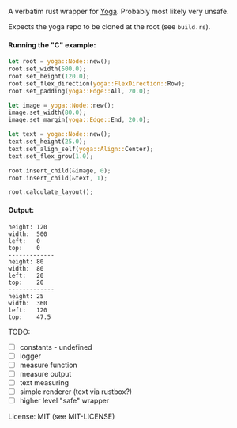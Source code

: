 A verbatim rust wrapper for [Yoga](https://github.com/facebook/yoga). Probably most likely very unsafe.

Expects the yoga repo to be cloned at the root (see `build.rs`).

#### Running the "C" example:

```rust
let root = yoga::Node::new();
root.set_width(500.0);
root.set_height(120.0);
root.set_flex_direction(yoga::FlexDirection::Row);
root.set_padding(yoga::Edge::All, 20.0);

let image = yoga::Node::new();
image.set_width(80.0);
image.set_margin(yoga::Edge::End, 20.0);

let text = yoga::Node::new();
text.set_height(25.0);
text.set_align_self(yoga::Align::Center);
text.set_flex_grow(1.0);

root.insert_child(&image, 0);
root.insert_child(&text, 1);

root.calculate_layout();
```

#### Output:

```text
height: 120
width:  500
left:   0
top:    0
-------------
height: 80
width:  80
left:   20
top:    20
-------------
height: 25
width:  360
left:   120
top:    47.5
```

TODO:

- [ ] constants - undefined
- [ ] logger
- [ ] measure function
- [ ] measure output
- [ ] text measuring
- [ ] simple renderer (text via rustbox?)
- [ ] higher level "safe" wrapper

License: MIT (see MIT-LICENSE)
